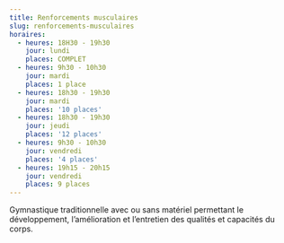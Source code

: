 ```yaml
---
title: Renforcements musculaires
slug: renforcements-musculaires
horaires:
  - heures: 18H30 - 19h30
    jour: lundi
    places: COMPLET
  - heures: 9h30 - 10h30
    jour: mardi
    places: 1 place
  - heures: 18h30 - 19h30
    jour: mardi
    places: '10 places'
  - heures: 18h30 - 19h30
    jour: jeudi
    places: '12 places'
  - heures: 9h30 - 10h30
    jour: vendredi
    places: '4 places'
  - heures: 19h15 - 20h15
    jour: vendredi
    places: 9 places
---
```


Gymnastique traditionnelle avec ou sans matériel permettant le développement, l’amélioration et l’entretien des qualités
et capacités du corps.
